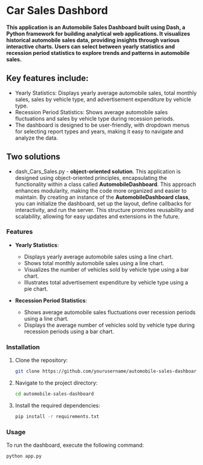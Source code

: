 # Car Sales Dashbord

**This application is an Automobile Sales Dashboard built using Dash, a Python framework for building analytical web applications. It visualizes historical automobile sales data, providing insights through various interactive charts. Users can select between yearly statistics and recession period statistics to explore trends and patterns in automobile sales.**

## Key features include:

- Yearly Statistics: Displays yearly average automobile sales, total monthly sales, sales by vehicle type, and advertisement expenditure by vehicle type.
- Recession Period Statistics: Shows average automobile sales fluctuations and sales by vehicle type during recession periods.
- The dashboard is designed to be user-friendly, with dropdown menus for selecting report types and years, making it easy to navigate and analyze the data.

## Two solutions

- dash_Cars_Sales.py - **object-oriented solution**. This application is designed using object-oriented principles, encapsulating the functionality within a class called **AutomobileDashboard**. This approach enhances modularity, making the code more organized and easier to maintain. By creating an instance of the **AutomobileDashboard class**, you can initialize the dashboard, set up the layout, define callbacks for interactivity, and run the server. This structure promotes reusability and scalability, allowing for easy updates and extensions in the future.

### Features

- **Yearly Statistics**:
  - Displays yearly average automobile sales using a line chart.
  - Shows total monthly automobile sales using a line chart.
  - Visualizes the number of vehicles sold by vehicle type using a bar chart.
  - Illustrates total advertisement expenditure by vehicle type using a pie chart.

- **Recession Period Statistics**:
  - Shows average automobile sales fluctuations over recession periods using a line chart.
  - Displays the average number of vehicles sold by vehicle type during recession periods using a bar chart.

### Installation

1. Clone the repository:
    ```bash
    git clone https://github.com/yourusername/automobile-sales-dashboard.git
    ```
2. Navigate to the project directory:
    ```bash
    cd automobile-sales-dashboard
    ```
3. Install the required dependencies:
    ```bash
    pip install -r requirements.txt
    ```

### Usage

To run the dashboard, execute the following command:
```bash
python app.py

  




